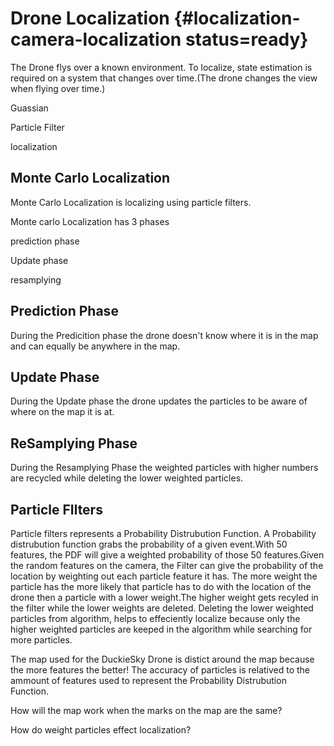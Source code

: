 # Drone Localization {#localization-camera-localization status=ready}

 

The Drone flys over a known environment. To localize, state estimation is required on a system that changes over time.(The drone changes the view when flying over time.) 

 
 

Guassian 

Particle Filter 

localization  

## Monte Carlo Localization 

Monte Carlo Localization is localizing using particle filters. 

 
 

Monte carlo Localization has 3 phases  

 
 

prediction phase 

Update phase 

resamplying 

 
 

## Prediction Phase 

During the Predicition phase the drone doesn't know where it is in the map and can equally be anywhere in the map. 

 
 

## Update Phase 

 
 

During the Update phase the drone updates the particles to be aware of where on the map it is at. 

 
 

## ReSamplying Phase 

 
 

During the Resamplying Phase the weighted particles with higher numbers are recycled while deleting the lower weighted particles. 

 
 

## Particle FIlters 

 
 

Particle filters represents a Probability Distrubution Function. A Probability distrubution function grabs the probability of a given event.With 50 features, the PDF will give a weighted probability of those 50 features.Given the random features on the camera, the Filter can give the probability of the location by weighting out each particle feature it has. The more weight the particle has the more likely that particle has to do with the location of the drone then a particle with a lower weight.The higher weight gets recyled in the filter while the lower weights are deleted. Deleting the lower weighted particles from algorithm, helps to effeciently localize because only the higher weighted particles are keeped in the algorithm while searching for more particles. 

The map used for the DuckieSky Drone is distict around the map because the more features the better! The accuracy of particles is relatived to the ammount of features used to represent the Probability Distrubution Function. 

 
 

How will the map work when the marks on the map are the same? 

 
 

How do weight particles effect localization? 

 
 
 
 
 
 

 
